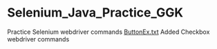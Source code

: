 # Selenium_Java_Practice_GGK
Practice Selenium webdriver commands 
[ButtonEx.txt](https://github.com/karthiksaras/Selenium_Java_Practice_GGK/files/7677667/ButtonEx.txt)
Added Checkbox webdriver commands
